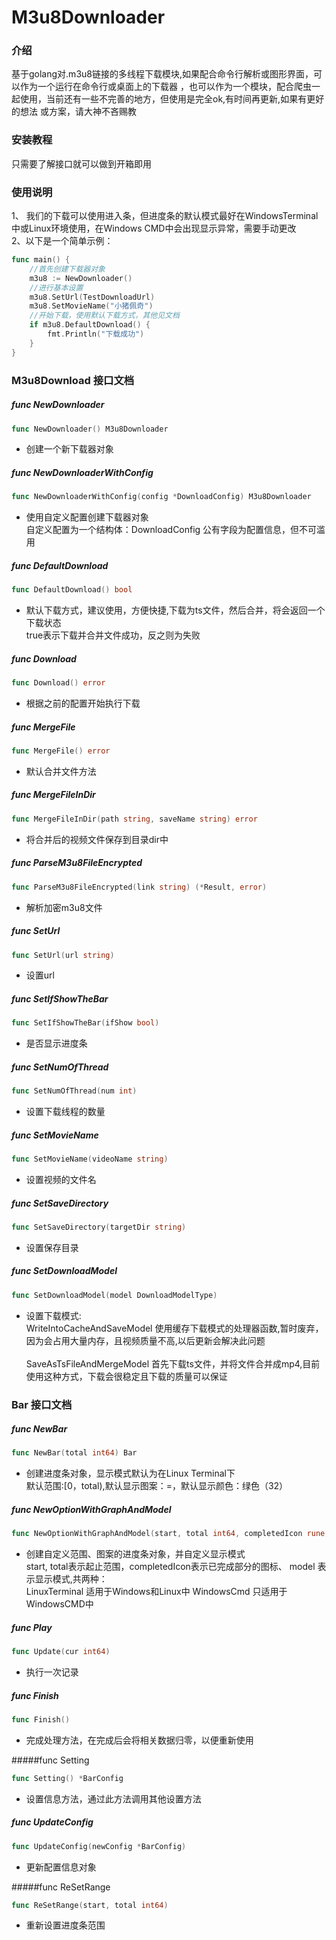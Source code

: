 # M3u8Downloader

### 介绍
基于golang对.m3u8链接的多线程下载模块,如果配合命令行解析或图形界面，可以作为一个运行在命令行或桌面上的下载器
，也可以作为一个模块，配合爬虫一起使用，当前还有一些不完善的地方，但使用是完全ok,有时间再更新,如果有更好的想法
或方案，请大神不吝赐教


### 安装教程

只需要了解接口就可以做到开箱即用

### 使用说明

1、 我们的下载可以使用进入条，但进度条的默认模式最好在WindowsTerminal中或Linux环境使用，在Windows CMD中会出现显示异常，需要手动更改\
2、以下是一个简单示例：
~~~go
func main() {
	//首先创建下载器对象
	m3u8 := NewDownloader()
	//进行基本设置
	m3u8.SetUrl(TestDownloadUrl)
	m3u8.SetMovieName("小猪佩奇")
	//开始下载，使用默认下载方式，其他见文档
	if m3u8.DefaultDownload() {
		fmt.Println("下载成功")
	}
}
~~~

### M3u8Download 接口文档

##### func NewDownloader 
~~~go
func NewDownloader() M3u8Downloader
~~~
- 创建一个新下载器对象

##### func NewDownloaderWithConfig
~~~go
func NewDownloaderWithConfig(config *DownloadConfig) M3u8Downloader
~~~
- 使用自定义配置创建下载器对象\
  自定义配置为一个结构体：DownloadConfig 公有字段为配置信息，但不可滥用
  

##### func DefaultDownload

~~~go
func DefaultDownload() bool
~~~
- 默认下载方式，建议使用，方便快捷,下载为ts文件，然后合并，将会返回一个下载状态\
true表示下载并合并文件成功，反之则为失败


##### func Download

~~~go
func Download() error
~~~
- 根据之前的配置开始执行下载

##### func MergeFile

~~~go
func MergeFile() error
~~~
- 默认合并文件方法

##### func MergeFileInDir
~~~go
func MergeFileInDir(path string, saveName string) error
~~~
- 将合并后的视频文件保存到目录dir中

##### func ParseM3u8FileEncrypted
~~~go
func ParseM3u8FileEncrypted(link string) (*Result, error)
~~~
- 解析加密m3u8文件

##### func SetUrl
~~~go
func SetUrl(url string)
~~~
- 设置url

##### func SetIfShowTheBar
~~~go
func SetIfShowTheBar(ifShow bool)
~~~
- 是否显示进度条

##### func SetNumOfThread
~~~go
func SetNumOfThread(num int)
~~~
- 设置下载线程的数量

##### func SetMovieName
~~~go
func SetMovieName(videoName string)
~~~
- 设置视频的文件名

##### func SetSaveDirectory
~~~go
func SetSaveDirectory(targetDir string)
~~~
- 设置保存目录

##### func SetDownloadModel
~~~go
func SetDownloadModel(model DownloadModelType) 
~~~
- 设置下载模式:\
  WriteIntoCacheAndSaveModel 使用缓存下载模式的处理器函数,暂时废弃，因为会占用大量内存，且视频质量不高,以后更新会解决此问题\
  \
  SaveAsTsFileAndMergeModel 首先下载ts文件，并将文件合并成mp4,目前使用这种方式，下载会很稳定且下载的质量可以保证

### Bar 接口文档

##### func NewBar
~~~go
func NewBar(total int64) Bar
~~~
- 创建进度条对象，显示模式默认为在Linux Terminal下\
  默认范围:[0，total),默认显示图案：=，默认显示颜色：绿色（32）

##### func NewOptionWithGraphAndModel
~~~go
func NewOptionWithGraphAndModel(start, total int64, completedIcon rune, model ModelType) Bar
~~~
- 创建自定义范围、图案的进度条对象，并自定义显示模式\
  start, total表示起止范围，completedIcon表示已完成部分的图标、
  model 表示显示模式,共两种：\
  LinuxTerminal     适用于Windows和Linux中
  WindowsCmd 只适用于WindowsCMD中

##### func Play
~~~go
func Update(cur int64)
~~~
- 执行一次记录

##### func Finish 
~~~go
func Finish()
~~~
- 完成处理方法，在完成后会将相关数据归零，以便重新使用

#####func Setting
~~~go
func Setting() *BarConfig
~~~
- 设置信息方法，通过此方法调用其他设置方法

##### func UpdateConfig
~~~go
func UpdateConfig(newConfig *BarConfig)
~~~
- 更新配置信息对象

#####func ReSetRange
~~~go
func ReSetRange(start, total int64)
~~~ 
- 重新设置进度条范围
